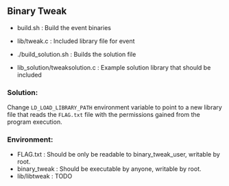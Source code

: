 ## Binary Tweak

- build.sh : Build the event binaries
- lib/tweak.c : Included library file for event

- ./build_solution.sh : Builds the solution file
- lib_solution/tweaksolution.c : Example solution library that should be included

### Solution:

Change `LD_LOAD_LIBRARY_PATH` environment variable to point to a new library file that reads the `FLAG.txt` file with the permissions gained from the program execution.

### Environment:

- FLAG.txt : Should be only be readable to binary_tweak_user, writable by root.
- binary_tweak : Should be executable by anyone, writable by root.
- lib/libtweak : TODO
